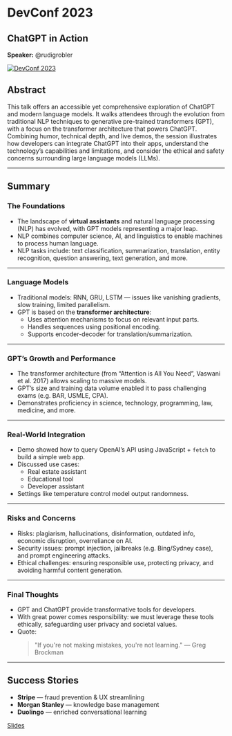 # DevConf 2023  
## ChatGPT in Action  
**Speaker:** @rudigrobler  

[![DevConf 2023](https://img.youtube.com/vi/4DjsQXYyHNs/0.jpg)](https://www.youtube.com/watch?v=4DjsQXYyHNs)

## Abstract  
This talk offers an accessible yet comprehensive exploration of ChatGPT and modern language models. It walks attendees through the evolution from traditional NLP techniques to generative pre-trained transformers (GPT), with a focus on the transformer architecture that powers ChatGPT. Combining humor, technical depth, and live demos, the session illustrates how developers can integrate ChatGPT into their apps, understand the technology’s capabilities and limitations, and consider the ethical and safety concerns surrounding large language models (LLMs).  

---

## Summary  

### The Foundations
- The landscape of **virtual assistants** and natural language processing (NLP) has evolved, with GPT models representing a major leap.
- NLP combines computer science, AI, and linguistics to enable machines to process human language.
- NLP tasks include: text classification, summarization, translation, entity recognition, question answering, text generation, and more.

---

### Language Models
- Traditional models: RNN, GRU, LSTM — issues like vanishing gradients, slow training, limited parallelism.
- GPT is based on the **transformer architecture**:
  - Uses attention mechanisms to focus on relevant input parts.
  - Handles sequences using positional encoding.
  - Supports encoder-decoder for translation/summarization.

---

### GPT’s Growth and Performance
- The transformer architecture (from “Attention is All You Need”, Vaswani et al. 2017) allows scaling to massive models.
- GPT’s size and training data volume enabled it to pass challenging exams (e.g. BAR, USMLE, CPA).
- Demonstrates proficiency in science, technology, programming, law, medicine, and more.

---

### Real-World Integration
- Demo showed how to query OpenAI’s API using JavaScript + `fetch` to build a simple web app.
- Discussed use cases:
  - Real estate assistant
  - Educational tool
  - Developer assistant
- Settings like temperature control model output randomness.

---

### Risks and Concerns
- Risks: plagiarism, hallucinations, disinformation, outdated info, economic disruption, overreliance on AI.
- Security issues: prompt injection, jailbreaks (e.g. Bing/Sydney case), and prompt engineering attacks.
- Ethical challenges: ensuring responsible use, protecting privacy, and avoiding harmful content generation.

---

### Final Thoughts
- GPT and ChatGPT provide transformative tools for developers.
- With great power comes responsibility: we must leverage these tools ethically, safeguarding user privacy and societal values.
- Quote:  
  > "If you're not making mistakes, you're not learning." — Greg Brockman  

---

## Success Stories
- **Stripe** — fraud prevention & UX streamlining  
- **Morgan Stanley** — knowledge base management  
- **Duolingo** — enriched conversational learning  

[Slides](slides.pdf)